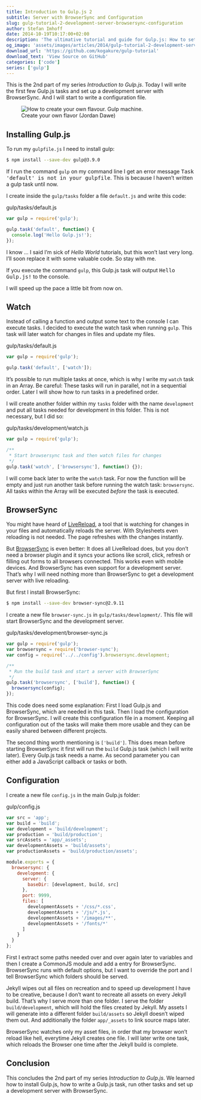 ```yaml
---
title: Introduction to Gulp.js 2
subtitle: Server with BrowserSync and Configuration
slug: gulp-tutorial-2-development-server-browsersync-configuration
author: Stefan Imhoff
date: 2014-10-19T10:17:00+02:00
description: 'The ultimative tutorial and guide for Gulp.js: How to set up a development server with BrowserSync.'
og_image: 'assets/images/articles/2014/gulp-tutorial-2-development-server-browsersync-configuration/gulp-tutorial-2.jpg'
download_url: 'https://github.com/kogakure/gulp-tutorial'
download_text: 'View Source on GitHub'
categories: ['code']
series: ['gulp']
---
```


This is the 2nd part of my series _Introduction to Gulp.js_. Today I will write the first few Gulp.js tasks and set up a development server with BrowserSync. And I will start to write a configuration file.

<figure class="image-figure">
  <img src="/assets/images/articles/2014/gulp-tutorial-2-development-server-browsersync-configuration/gulp-tutorial-2.jpg" alt="How to create your own flavour. Gulp machine.">
  <figcaption>
   Create your own flavor (Jordan Dawe)
  </figcaption>
</figure>

## Installing Gulp.js

To run my `gulpfile.js` I need to install gulp:

```bash
$ npm install --save-dev gulp@3.9.0
```

If I run the command `gulp` on my command line I get an error message <samp>Task 'default' is not in your gulpfile</samp>. This is because I haven’t written a gulp task until now.

I create inside the `gulp/tasks` folder a file `default.js` and write this code:

<p class="code-info">gulp/tasks/default.js</p>

```javascript
var gulp = require('gulp');

gulp.task('default', function() {
  console.log('Hello Gulp.js!');
});
```

I know … I said I’m sick of _Hello World_ tutorials, but this won’t last very long. I’ll soon replace it with some valuable code. So stay with me.

If you execute the command `gulp`, this Gulp.js task will output <samp>Hello Gulp.js!</samp> to the console.

I will speed up the pace a little bit from now on.

## Watch

Instead of calling a function and output some text to the console I can execute tasks. I decided to execute the watch task when running `gulp`. This task will later watch for changes in files and update my files.

<p class="code-info">gulp/tasks/default.js</p>

```javascript
var gulp = require('gulp');

gulp.task('default', ['watch']);
```

It’s possible to run multiple tasks at once, which is why I write my `watch` task in an Array. Be careful: These tasks will run in parallel, not in a sequential order. Later I will show how to run tasks in a predefined order.

I will create another folder within my `tasks` folder with the name `development` and put all tasks needed for development in this folder. This is not necessary, but I did so:

<p class="code-info">gulp/tasks/development/watch.js</p>

```javascript
var gulp = require('gulp');

/**
 * Start browsersync task and then watch files for changes
 */
gulp.task('watch', ['browsersync'], function() {});
```

I will come back later to write the `watch` task. For now the function will be empty and just run another task before running the watch task: `browsersync`. All tasks within the Array will be executed _before_ the task is executed.

## BrowserSync

You might have heard of [LiveReload](http://livereload.com/), a tool that is watching for changes in your files and automatically reloads the server. With Stylesheets even reloading is not needed. The page refreshes with the changes instantly.

But [BrowserSync](https://browsersync.io/) is even better: It does all LiveReload does, but you don’t need a browser plugin and it syncs your actions like scroll, click, refresh or filling out forms to all browsers connected. This works even with mobile devices. And BrowserSync has even support for a development server. That’s why I will need nothing more than BrowserSync to get a development server with live reloading.

But first I install BrowserSync:

```bash
$ npm install --save-dev browser-sync@2.9.11
```

I create a new file `browser-sync.js` in `gulp/tasks/development/`. This file will start BrowserSync and the development server.

<p class="code-info">gulp/tasks/development/browser-sync.js</p>

```javascript
var gulp = require('gulp');
var browsersync = require('browser-sync');
var config = require('../../config').browsersync.development;

/**
 * Run the build task and start a server with BrowserSync
 */
gulp.task('browsersync', ['build'], function() {
  browsersync(config);
});
```

This code does need some explanation: First I load Gulp.js and BrowserSync, which are needed in this task. Then I load the configuration for BrowserSync. I will create this configuration file in a moment. Keeping all configuration out of the tasks will make them more usable and they can be easily shared between different projects.

The second thing worth mentioning is `['build']`. This does mean before starting BrowserSync it first will run the `build` Gulp.js task (which I will write later). Every Gulp.js task needs a name. As second parameter you can either add a JavaScript callback or tasks or both.

## Configuration

I create a new file `config.js` in the main Gulp.js folder:

<p class="code-info">gulp/config.js</p>

```javascript
var src = 'app';
var build = 'build';
var development = 'build/development';
var production = 'build/production';
var srcAssets = 'app/_assets';
var developmentAssets = 'build/assets';
var productionAssets = 'build/production/assets';

module.exports = {
  browsersync: {
    development: {
      server: {
        baseDir: [development, build, src]
      },
      port: 9999,
      files: [
        developmentAssets + '/css/*.css',
        developmentAssets + '/js/*.js',
        developmentAssets + '/images/**',
        developmentAssets + '/fonts/*'
      ]
    }
  }
};
```

First I extract some paths needed over and over again later to variables and then I create a CommonJS module and add a entry for BrowserSync. BrowserSync runs with default options, but I want to override the port and I tell BrowserSync which folders should be served.

Jekyll wipes out all files on recreation and to speed up development I have to be creative, because I don’t want to recreate all assets on every Jekyll build. That’s why I serve more than one folder. I serve the folder `build/development`, which will hold the files created by Jekyll. My assets I will generate into a different folder `build/assets` so Jekyll doesn’t wiped them out. And additionally the folder `app/_assets` to link source maps later.

BrowserSync watches only my asset files, in order that my browser won’t reload like hell, everytime Jekyll creates one file. I will later write one task, which reloads the Browser one time after the Jekyll build is complete.

## Conclusion

This concludes the 2nd part of my series _Introduction to Gulp.js_. We learned how to install Gulp.js, how to write a Gulp.js task, run other tasks and set up a development server with BrowserSync.
